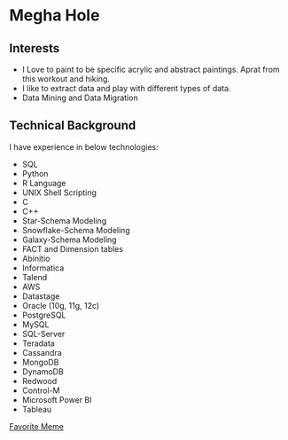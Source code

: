 # Megha Hole

## Interests
- I Love to paint to be specific acrylic and abstract paintings. Aprat from this workout and hiking.
- I like to extract data and play with different types of data.
- Data Mining and Data Migration

## Technical Background
I have experience in below technologies:

- SQL
- Python
- R Language
- UNIX Shell Scripting
- C
- C++
- Star-Schema Modeling
- Snowflake-Schema Modeling
- Galaxy-Schema Modeling
- FACT and Dimension tables
- Abinitio
- Informatica
- Talend
- AWS
- Datastage
- Oracle (10g, 11g, 12c)
- PostgreSQL
- MySQL
- SQL-Server
- Teradata
- Cassandra
- MongoDB
- DynamoDB
- Redwood
- Control-M
- Microsoft Power BI
- Tableau


[Favorite Meme](https://bemorepanda.com/files/2020-12-15/images/318396.jpeg)
